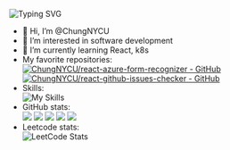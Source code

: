 ![Typing SVG](https://readme-typing-svg.demolab.com?font=Fira+Code&pause=1000&width=435&lines=Full-stack+developer;Growth+mindset;Looking+for+an+opportunity)
- 👋 Hi, I’m @ChungNYCU
- 👀 I’m interested in software development
- 🌱 I’m currently learning React, k8s
- My favorite repositories:\
[![ChungNYCU/react-azure-form-recognizer - GitHub](https://gh-card.dev/repos/ChungNYCU/react-azure-form-recognizer.svg?fullname=)](https://github.com/ChungNYCU/react-azure-form-recognizer)
[![ChungNYCU/react-github-issues-checker - GitHub](https://gh-card.dev/repos/ChungNYCU/react-github-issues-checker.svg?fullname=)](https://github.com/ChungNYCU/react-github-issues-checker)
- Skills:\
![My Skills](https://skillicons.dev/icons?i=azure,cs,dotnet,aws,py,kubernetes,docker,git,linux,nodejs,js,ts,react,nextjs,html,css,&perline=9)
- GitHub stats:\
![](http://github-profile-summary-cards.vercel.app/api/cards/profile-details?username=chungnycu&theme=2077)
![](http://github-profile-summary-cards.vercel.app/api/cards/repos-per-language?username=chungnycu&theme=2077)
![](http://github-profile-summary-cards.vercel.app/api/cards/most-commit-language?username=chungnycu&theme=2077)
![](http://github-profile-summary-cards.vercel.app/api/cards/stats?username=chungnycu&theme=2077)
![](http://github-profile-summary-cards.vercel.app/api/cards/productive-time?username=chungnycu&theme=2077&utcOffset=8)
- Leetcode stats:\
![LeetCode Stats](https://leetcard.jacoblin.cool/eeveeouo?theme=dark&font=Noto%20Sans&ext=heatmap)
